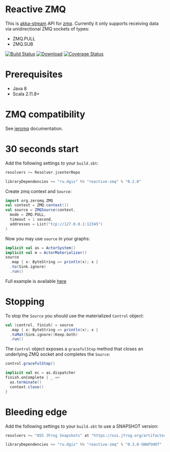 # Reactive ZMQ

This is [akka-stream](http://doc.akka.io/docs/akka/current/scala/stream/index.html) API for [zmq](http://zeromq.org).
Currently it only supports receiving data via unidirectional ZMQ sockets of types:
  - ZMQ.PULL
  - ZMQ.SUB

[![Build Status](https://travis-ci.org/2gis/reactive-zmq.svg?branch=master)](https://travis-ci.org/2gis/reactive-zmq)
[![Download](https://api.bintray.com/packages/2gis/maven/reactive-zmq/images/download.svg)](https://bintray.com/2gis/maven/reactive-zmq/_latestVersion)
[![Coverage Status](https://coveralls.io/repos/github/2gis/reactive-zmq/badge.svg?branch=master)](https://coveralls.io/github/2gis/reactive-zmq?branch=master)

# Prerequisites

  - Java 8
  - Scala 2.11.8+

# ZMQ compatibility

See [jeromq](https://github.com/zeromq/jeromq/tree/v0.4.2) documentation.

# 30 seconds start

Add the following settings to your `build.sbt`:

```scala
resolvers += Resolver.jcenterRepo

libraryDependencies += "ru.dgis" %% "reactive-zmq" % "0.2.0"
```

Create zmq context and `Source`:

```scala
import org.zeromq.ZMQ
val context = ZMQ.context(1)
val source = ZMQSource(context,
  mode = ZMQ.PULL,
  timeout = 1 second,
  addresses = List("tcp://127.0.0.1:12345")
)
```

Now you may use `source` in your graphs:

```scala
implicit val as = ActorSystem()
implicit val m = ActorMaterializer()
source
  .map { x: ByteString => println(x); x }
  .to(Sink.ignore)
  .run()
```

Full example is available [here](https://github.com/2gis/reactive-zmq/tree/master/src/test/scala/ru/dgis/reactivezmq/Examples.scala)

# Stopping

To stop the `Source` you should use the materialized `Control` object:

```scala
val (control, finish) = source
  .map { x: ByteString => println(x); x }
  .toMat(Sink.ignore)(Keep.both)
  .run()
```

The `Control` object exposes a `gracefulStop` method that closes an underlying ZMQ socket and completes the `Source`:

```scala
control.gracefulStop()

implicit val ec = as.dispatcher
finish.onComplete { _ =>
  as.terminate()
  context.close()
}
```

# Bleeding edge

Add the following settings to your `build.sbt` to use a SNAPSHOT version:

```scala
resolvers += "OSS JFrog Snapshots" at "https://oss.jfrog.org/artifactory/libs-snapshot/"

libraryDependencies += "ru.dgis" %% "reactive-zmq" % "0.3.0-SNAPSHOT"
```
